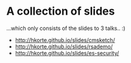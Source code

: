 A collection of slides
======
...which only consists of the slides to 3 talks.. :)

* http://hkorte.github.io/slides/cmsketch/
* http://hkorte.github.io/slides/rsademo/
* http://hkorte.github.io/slides/es-security/
